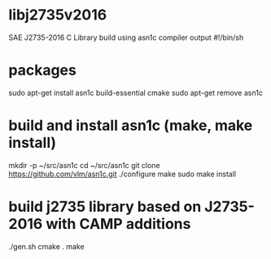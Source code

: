 # libj2735v2016
SAE J2735-2016 C Library build using asn1c compiler output
#!/bin/sh

# packages
sudo apt-get install asn1c build-essential cmake
sudo apt-get remove asn1c

# build and install asn1c (make, make install)
mkdir -p ~/src/asn1c
cd ~/src/asn1c
git clone https://github.com/vlm/asn1c.git
./configure
make
sudo make install

# build j2735 library based on J2735-2016 with CAMP additions
./gen.sh
cmake .
make
